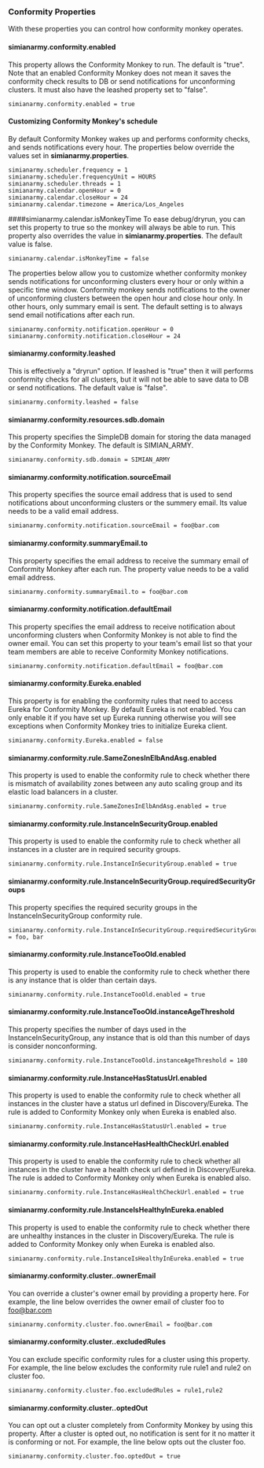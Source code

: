 ### Conformity Properties
With these properties you can control how conformity monkey operates.

#### simianarmy.conformity.enabled
This property allows the Conformity Monkey to run.  The default is "true".  Note that an enabled Conformity Monkey does not mean it saves the conformity check results to DB or send notifications
for unconforming clusters. It must also have the leashed property set to "false".
```
simianarmy.conformity.enabled = true
```


#### Customizing Conformity Monkey's schedule
By default Conformity Monkey wakes up and performs conformity checks, and sends notifications every hour. The properties below override the values set in **simianarmy.properties**.
```
simianarmy.scheduler.frequency = 1
simianarmy.scheduler.frequencyUnit = HOURS
simianarmy.scheduler.threads = 1
simianarmy.calendar.openHour = 0
simianarmy.calendar.closeHour = 24
simianarmy.calendar.timezone = America/Los_Angeles
```

####simianarmy.calendar.isMonkeyTime
To ease debug/dryrun, you can set this property to true so the monkey will always be able to run. This property also overrides the value in **simianarmy.properties**. The default value is false.
```
simianarmy.calendar.isMonkeyTime = false
```


The properties below allow you to customize whether conformity monkey sends notifications for unconforming clusters every hour or only within a specific time window.
Conformity monkey sends notifications to the owner of unconforming clusters between the open hour and close
hour only. In other hours, only summary email is sent. The default setting is to always send email notifications
after each run.
```
simianarmy.conformity.notification.openHour = 0
simianarmy.conformity.notification.closeHour = 24
```


#### simianarmy.conformity.leashed
This is effectively a "dryrun" option.  If leashed is "true" then it will performs conformity checks for all clusters, but it will not be able to save data to DB or send notifications.
The default value is "false".
```
simianarmy.conformity.leashed = false
```

#### simianarmy.conformity.resources.sdb.domain
This property specifies the SimpleDB domain for storing the data managed by the Conformity Monkey. The default is SIMIAN_ARMY.
```
simianarmy.conformity.sdb.domain = SIMIAN_ARMY
```

#### simianarmy.conformity.notification.sourceEmail
This property specifies the source email address that is used to send notifications about unconforming clusters or the summery email.
Its value needs to be a valid email address.
```
simianarmy.conformity.notification.sourceEmail = foo@bar.com
```

#### simianarmy.conformity.summaryEmail.to
This property specifies the email address to receive the summary email of Conformity Monkey after each run. The property value needs to be a valid email address.
```
simianarmy.conformity.summaryEmail.to = foo@bar.com
```

#### simianarmy.conformity.notification.defaultEmail
This property specifies the email address to receive notification about unconforming clusters when Conformity Monkey is not able to find the owner email.
You can set this property to your team's email list so that your team members are able to receive Conformity Monkey notifications.
```
simianarmy.conformity.notification.defaultEmail = foo@bar.com
```

#### simianarmy.conformity.Eureka.enabled
This property is for enabling the conformity rules that need to access Eureka for Conformity Monkey. By default Eureka is not enabled. You can only enable it if you have set up
Eureka running otherwise you will see exceptions when Conformity Monkey tries to initialize Eureka client.
```
simianarmy.conformity.Eureka.enabled = false
```


#### simianarmy.conformity.rule.SameZonesInElbAndAsg.enabled
This property is used to enable the conformity rule to check whether there is mismatch of availability
zones between any auto scaling group and its elastic load balancers in a cluster.
```
simianarmy.conformity.rule.SameZonesInElbAndAsg.enabled = true
```

#### simianarmy.conformity.rule.InstanceInSecurityGroup.enabled
This property is used to enable the conformity rule to check whether all instances in a cluster
are in required security groups.
```
simianarmy.conformity.rule.InstanceInSecurityGroup.enabled = true
```

#### simianarmy.conformity.rule.InstanceInSecurityGroup.requiredSecurityGroups
This property specifies the required security groups in the InstanceInSecurityGroup conformity rule.
```
simianarmy.conformity.rule.InstanceInSecurityGroup.requiredSecurityGroups = foo, bar
```

#### simianarmy.conformity.rule.InstanceTooOld.enabled
This property is used to enable the conformity rule to check whether there is any instance that is
older than certain days.
```
simianarmy.conformity.rule.InstanceTooOld.enabled = true
```

#### simianarmy.conformity.rule.InstanceTooOld.instanceAgeThreshold
This property specifies the number of days used in the InstanceInSecurityGroup, any instance that is
old than this number of days is consider nonconforming.
```
simianarmy.conformity.rule.InstanceTooOld.instanceAgeThreshold = 180
```

#### simianarmy.conformity.rule.InstanceHasStatusUrl.enabled
This property is used to enable the conformity rule to check whether all instances in the cluster
have a status url defined in Discovery/Eureka. The rule is added to Conformity Monkey only when
Eureka is enabled also.
```
simianarmy.conformity.rule.InstanceHasStatusUrl.enabled = true
```

#### simianarmy.conformity.rule.InstanceHasHealthCheckUrl.enabled
This property is used to enable the conformity rule to check whether all instances in the cluster
have a health check url defined in Discovery/Eureka. The rule is added to Conformity Monkey only when
Eureka is enabled also.
```
simianarmy.conformity.rule.InstanceHasHealthCheckUrl.enabled = true
```

#### simianarmy.conformity.rule.InstanceIsHealthyInEureka.enabled
This property is used to enable the conformity rule to check whether there are unhealthy instances
in the cluster in Discovery/Eureka. The rule is added to Conformity Monkey only when
Eureka is enabled also.
```
simianarmy.conformity.rule.InstanceIsHealthyInEureka.enabled = true
```

#### simianarmy.conformity.cluster.<name>.ownerEmail
You can override a cluster's owner email by providing a property here. For example, the line below overrides
the owner email of cluster foo to foo@bar.com
```
simianarmy.conformity.cluster.foo.ownerEmail = foo@bar.com
```

#### simianarmy.conformity.cluster.<name>.excludedRules
You can exclude specific conformity rules for a cluster using this property. For example, the line below excludes
the conformity rule rule1 and rule2 on cluster foo.
```
simianarmy.conformity.cluster.foo.excludedRules = rule1,rule2
```

#### simianarmy.conformity.cluster.<name>.optedOut
You can opt out a cluster completely from Conformity Monkey by using this property. After a cluster is opted out,
no notification is sent for it no matter it is conforming or not. For example, the line below opts out the cluster
foo.
```
simianarmy.conformity.cluster.foo.optedOut = true
```

